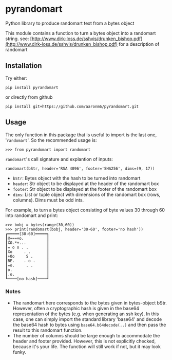 # pyrandomart
Python library to produce randomart text from a bytes object

This module contains a function to turn a bytes object into a randomart
string.
see: [http://www.dirk-loss.de/sshvis/drunken_bishop.pdf](http://www.dirk-loss.de/sshvis/drunken_bishop.pdf)
for a description of randomart

## Installation
Try either:

```shell
pip install pyrandomart
```
or directly from github
```shell
pip install git+https://github.com/aaronm6/pyrandomart.git
```

## Usage
The only function in this package that is useful to import is the last one, '`randomart`'. So the recommended usage is:
```shell
>>> from pyrandomart import randomart
```
`randomart`'s call signature and explantion of inputs:
```shell
randomart(bStr, header='RSA 4096', footer='SHA256', dims=(9, 17))
```
- `bStr`: Bytes object with the hash to be turned into randomart
- `header`: Str object to be displayed at the header of the randomart box
- `footer`: Str object to be displayed at the footer of the randomart box
- `dims`: List or tuple object with dimensions of the randomart box (rows, columns). Dims must be odd ints. 

For example, to turn a bytes object consisting of byte values 30 through 60 into randomart and print:
```shell
>>> bobj = bytes(range(30,60))
>>> print(randomart(bobj, header='30-60', footer='no hash'))
┏━━━━━[30-60]━━━━━┓
┃@===+o.          ┃
┃XO.*+...         ┃
┃= o o . .        ┃
┃Xo     . .       ┃
┃+Oo     S .      ┃
┃BE.    . o .     ┃
┃=o.     . .      ┃
┃o.               ┃
┃.o.              ┃
┗━━━━[no hash]━━━━┛
```

### Notes
- The randomart here corresponds to the bytes given in bytes-object bStr.  However, often a cryptographic hash is given in the base64 representation of the bytes (e.g. when generating an ssh key).  In this case, one can simply import the standard library 'base64' and decode the base64 hash to bytes using `base64.b64decode(..)` and then pass the result to this randomart function.
- The number of columns should be large enough to accommodate the header and footer provided.  However, this is not explicitly checked, because it's your life. The function will still work if not, but it may look funky.
 

